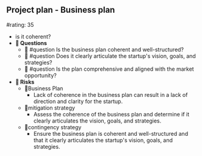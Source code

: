 ## Project plan - Business plan
#rating: 35
- is it coherent?
- **💭 Questions**
  - 💭 #question Is the business plan coherent and well-structured?
  - 💭 #question Does it clearly articulate the startup's vision, goals, and strategies?
  - 💭 #question Is the plan comprehensive and aligned with the market opportunity?
- **🚨 Risks**
  - 🚨Business Plan
    - Lack of coherence in the business plan can result in a lack of direction and clarity for the startup.
  - 🚨mitigation strategy
    - Assess the coherence of the business plan and determine if it clearly articulates the vision, goals, and strategies.
  - 🚨contingency strategy
    - Ensure the business plan is coherent and well-structured and that it clearly articulates the startup's vision, goals, and strategies.


